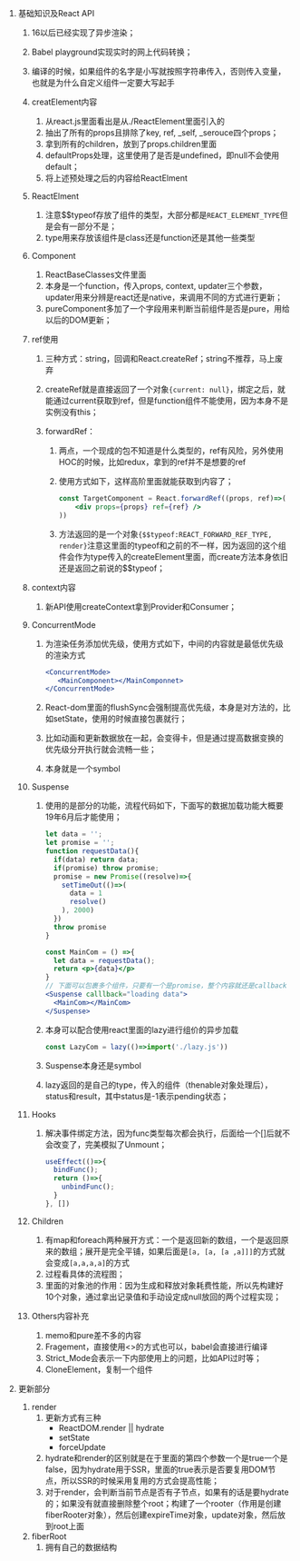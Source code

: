1. 基础知识及React API

   1. 16以后已经实现了异步渲染；

   2. Babel playground实现实时的网上代码转换；

   3. 编译的时候，如果组件的名字是小写就按照字符串传入，否则传入变量，也就是为什么自定义组件一定要大写起手

   4. creatElement内容

      1. 从react.js里面看出是从./ReactElement里面引入的
      2. 抽出了所有的props且排除了key, ref, _self, _serouce四个props；
      3. 拿到所有的children，放到了props.children里面
      4. defaultProps处理，这里使用了是否是undefined，即null不会使用default；
      5. 将上述预处理之后的内容给ReactElment

   5. ReactElment

      1. 注意$$typeof存放了组件的类型，大部分都是`REACT_ELEMENT_TYPE`但是会有一部分不是；
      2. type用来存放该组件是class还是function还是其他一些类型

   6. Component

      1. ReactBaseClasses文件里面
      2. 本身是一个function，传入props, context, updater三个参数，updater用来分辨是react还是native，来调用不同的方式进行更新；
      3. pureComponent多加了一个字段用来判断当前组件是否是pure，用给以后的DOM更新；

   7. ref使用

      1. 三种方式：string，回调和React.createRef；string不推荐，马上废弃

      2. createRef就是直接返回了一个对象`{current: null}`，绑定之后，就能通过current获取到ref，但是function组件不能使用，因为本身不是实例没有this；

      3. forwardRef：

         1. 两点，一个现成的包不知道是什么类型的，ref有风险，另外使用HOC的时候，比如redux，拿到的ref并不是想要的ref

         2. 使用方式如下，这样高阶里面就能获取到内容了；

            ```jsx
            const TargetComponent = React.forwardRef((props, ref)=>(
            	<div props={props} ref={ref} />
            ))
            ```

         3. 方法返回的是一个对象`{$$typeof:REACT_FORWARD_REF_TYPE, render}`注意这里面的typeof和之前的不一样，因为返回的这个组件会作为type传入的createElement里面，而create方法本身依旧还是返回之前说的$$typeof；

   8. context内容

      1. 新API使用createContext拿到Provider和Consumer；

   9. ConcurrentMode

      1. 为渲染任务添加优先级，使用方式如下，中间的内容就是最低优先级的渲染方式

         ```jsx
         <ConcurrentMode>
         	<MainComponent></MainComponnet>
         </ConcurrentMode>
         ```

      2. React-dom里面的flushSync会强制提高优先级，本身是对方法的，比如setState，使用的时候直接包裹就行；

      3. 比如动画和更新数据放在一起，会变得卡，但是通过提高数据变换的优先级分开执行就会流畅一些；

      4. 本身就是一个symbol

   10. Suspense

       1. 使用的是部分的功能，流程代码如下，下面写的数据加载功能大概要19年6月后才能使用；

          ```jsx
          let data = '';
          let promise = '';
          function requestData(){
            if(data) return data;
            if(promise) throw promise;
            promise = new Promise((resolve)=>{
              setTimeOut(()=>(
              	data = 1
                resolve()
              ), 2000)
            })
            throw promise
          }
          
          const MainCom = () =>{
            let data = requestData();
            return <p>{data}</p>
          }
          // 下面可以包裹多个组件，只要有一个是promise，整个内容就还是callback
          <Suspense calllback="loading data">
          	<MainCom></MainCom>
          </Suspense>
          ```

       2. 本身可以配合使用react里面的lazy进行组价的异步加载

          ```jsx
          const LazyCom = lazy(()=>import('./lazy.js'))
          ```

       3. Suspense本身还是symbol

       4. lazy返回的是自己的type，传入的组件（thenable对象处理后），status和result，其中status是-1表示pending状态；

   11. Hooks

       1. 解决事件绑定方法，因为func类型每次都会执行，后面给一个[]后就不会改变了，完美模拟了Unmount；

          ```jsx
          useEffect(()=>{
            bindFunc();
            return ()=>{
              unbindFunc();
            }
          }, [])
          ```

   12. Children

       1. 有map和foreach两种展开方式：一个是返回新的数组，一个是返回原来的数组；展开是完全平铺，如果后面是`[a, [a, [a ,a]]]`的方式就会变成`[a,a,a,a]`的方式
       2. 过程看具体的流程图；
       3. 里面的对象池的作用：因为生成和释放对象耗费性能，所以先构建好10个对象，通过拿出记录值和手动设定成null放回的两个过程实现；

   13. Others内容补充

       1. memo和pure差不多的内容
       2. Fragement，直接使用<>的方式也可以，babel会直接进行编译
       3. Strict_Mode会表示一下内部使用上的问题，比如API过时等；
       4. CloneElement，复制一个组件

2. 更新部分

   1. render
      1. 更新方式有三种
         - ReactDOM.render || hydrate
         - setState
         - forceUpdate
      2. hydrate和render的区别就是在于里面的第四个参数一个是true一个是false，因为hydrate用于SSR，里面的true表示是否要复用DOM节点，所以SSR的时候采用复用的方式会提高性能；
      3. 对于render，会判断当前节点是否有子节点，如果有的话是要hydrate的；如果没有就直接删除整个root；构建了一个rooter（作用是创建fiberRooter对象），然后创建expireTime对象，update对象，然后放到root上面
   2. fiberRoot
      1. 拥有自己的数据结构

























































